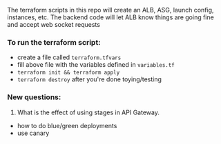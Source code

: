 

The terraform scripts in this repo will create an ALB, ASG, launch config, instances, etc. The backend code will let ALB know things are going fine and accept web socket requests

### To run the terraform script: 

* create a file called `terraform.tfvars`
* fill above file with the variables defined in `variables.tf`
* `terraform init && terraform apply`
* `terraform destroy` after you're done toying/testing 

### New questions:

1) What is the effect of using stages in API Gateway.
  * how to do blue/green deployments
  * use canary

